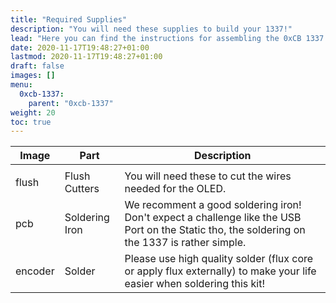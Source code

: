 ```yaml
---
title: "Required Supplies"
description: "You will need these supplies to build your 1337!"
lead: "Here you can find the instructions for assembling the 0xCB 1337 macro pad."
date: 2020-11-17T19:48:27+01:00
lastmod: 2020-11-17T19:48:27+01:00
draft: false
images: []
menu:
  0xcb-1337:
    parent: "0xcb-1337"
weight: 20
toc: true
---
```


| Image   | Part           | Description                                                                                                                                   |
| ------- | -------------- | --------------------------------------------------------------------------------------------------------------------------------------------- |
|         |
| flush   | Flush Cutters  | You will need these to cut the wires needed for the OLED.                                                                                     |
| pcb     | Soldering Iron | We recomment a good soldering iron! Don't expect a challenge like the USB Port on the Static tho, the soldering on the 1337 is rather simple. |
| encoder | Solder         | Please use high quality solder (flux core or apply flux externally) to make your life easier when soldering this kit!                         |  |
